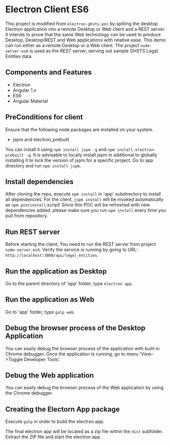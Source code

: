 # Electron Client ES6

This project is modified from `electron-ghsts-poc` by spliting the desktop Electron application into a remote Desktop or Web client and a REST server. 
It intends to prove that the same Web technology can be used to produce Desktop, Desktop/REST and Web applications with relative
ease.  This demo can run either as a remote Desktop or a Web client. The project `node-server-es6` is used as the REST server, serving out sample GHSTS Legal Entities data.

## Components and Features

 * Electron
 * Angular 1.x 
 * ES6
 * Angular Material

## PreConditions for client

Ensure that the following node packages are installed on your system.

 * jspm and electron_prebuilt

You can install it using `npm install jspm -g` and `npm install electron-prebuilt -g`. 
It is advisable to locally install jspm in additional to globally installing it to lock the version of jspm for a specific project. 
Go to app directory and run `npm install jspm`.

## Install dependencies

After cloning the repo, execute `npm install` in 'app' subdirectory to install all dependencies. For the client, `jspm install` will be invoked automatically as `npm postinstall` script!
Since this POC will be refreshed with new dependencies added, please make sure you run `npm install` every time you pull from repository.

## Run REST server

Before starting the client, You need to run the REST server from project `node-server-es6`. Verify the service is running by going to URL: `http://localhost:3000/api/legal_entities`.

## Run the application as Desktop

Go to the parent directory of 'app' folder, type `electron app`.

## Run the application as Web

Go to 'app' folder, type `gulp web`.

## Debug the browser process of the Desktop Application 

You can easily debug the browser process of the application with built-in Chrome debugger. 
Once the application is running, go to menu 'View->Toggle Developer Tools'.

## Debug the Web application 

You can easily debug the browser process of the Web application by using the Chrome debugger. 

## Creating the Electorn App package

Execute `gulp` in order to build the electron app.

The final electron app will be located as a zip file within the `dist` subfolder. Extract the ZIP file and start the electron app.

